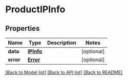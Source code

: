 # ProductIPInfo

## Properties
Name | Type | Description | Notes
------------ | ------------- | ------------- | -------------
**data** | [**IPInfo**](IPInfo.md) |  | [optional] 
**error** | [**Error**](Error.md) |  | [optional] 

[[Back to Model list]](../README.md#documentation-for-models) [[Back to API list]](../README.md#documentation-for-api-endpoints) [[Back to README]](../README.md)

